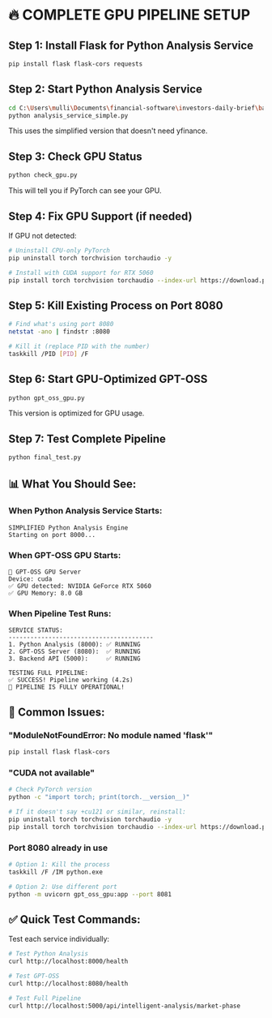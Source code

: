# 🔥 COMPLETE GPU PIPELINE SETUP

## Step 1: Install Flask for Python Analysis Service
```bash
pip install flask flask-cors requests
```

## Step 2: Start Python Analysis Service
```bash
cd C:\Users\mulli\Documents\financial-software\investors-daily-brief\backend
python analysis_service_simple.py
```
This uses the simplified version that doesn't need yfinance.

## Step 3: Check GPU Status
```bash
python check_gpu.py
```
This will tell you if PyTorch can see your GPU.

## Step 4: Fix GPU Support (if needed)
If GPU not detected:
```bash
# Uninstall CPU-only PyTorch
pip uninstall torch torchvision torchaudio -y

# Install with CUDA support for RTX 5060
pip install torch torchvision torchaudio --index-url https://download.pytorch.org/whl/cu121
```

## Step 5: Kill Existing Process on Port 8080
```bash
# Find what's using port 8080
netstat -ano | findstr :8080

# Kill it (replace PID with the number)
taskkill /PID [PID] /F
```

## Step 6: Start GPU-Optimized GPT-OSS
```bash
python gpt_oss_gpu.py
```
This version is optimized for GPU usage.

## Step 7: Test Complete Pipeline
```bash
python final_test.py
```

## 📊 What You Should See:

### When Python Analysis Service Starts:
```
SIMPLIFIED Python Analysis Engine
Starting on port 8000...
```

### When GPT-OSS GPU Starts:
```
🚀 GPT-OSS GPU Server
Device: cuda
✅ GPU detected: NVIDIA GeForce RTX 5060
✅ GPU Memory: 8.0 GB
```

### When Pipeline Test Runs:
```
SERVICE STATUS:
----------------------------------------
1. Python Analysis (8000): ✅ RUNNING
2. GPT-OSS Server (8080):  ✅ RUNNING
3. Backend API (5000):     ✅ RUNNING

TESTING FULL PIPELINE:
✅ SUCCESS! Pipeline working (4.2s)
🎉 PIPELINE IS FULLY OPERATIONAL!
```

## 🚨 Common Issues:

### "ModuleNotFoundError: No module named 'flask'"
```bash
pip install flask flask-cors
```

### "CUDA not available"
```bash
# Check PyTorch version
python -c "import torch; print(torch.__version__)"

# If it doesn't say +cu121 or similar, reinstall:
pip uninstall torch torchvision torchaudio -y
pip install torch torchvision torchaudio --index-url https://download.pytorch.org/whl/cu121
```

### Port 8080 already in use
```bash
# Option 1: Kill the process
taskkill /F /IM python.exe

# Option 2: Use different port
python -m uvicorn gpt_oss_gpu:app --port 8081
```

## ✅ Quick Test Commands:

Test each service individually:
```bash
# Test Python Analysis
curl http://localhost:8000/health

# Test GPT-OSS
curl http://localhost:8080/health

# Test Full Pipeline
curl http://localhost:5000/api/intelligent-analysis/market-phase
```